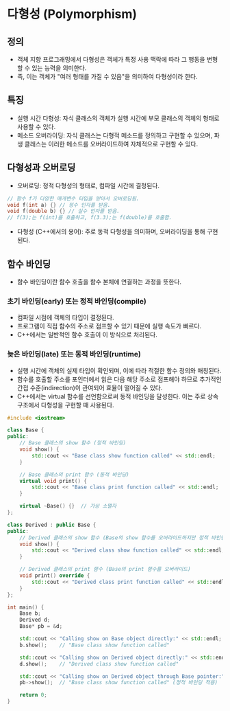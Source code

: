 # 다형성 (Polymorphism)

## 정의
- 객체 지향 프로그래밍에서 다형성은 객체가 특정 사용 맥락에 따라 그 행동을 변형할 수 있는 능력을 의미한다.
- 즉, 이는 객체가 "여러 형태를 가질 수 있음"을 의미하여 다형성이라 한다. 

## 특징
- 실행 시간 다형성: 자식 클래스의 객체가 실행 시간에 부모 클래스의 객체의 형태로 사용할 수 있다.
- 메소드 오버라이딩: 자식 클래스는 다형적 메소드를 정의하고 구현할 수 있으며, 파생 클래스는 이러한 메소드를 오버라이드하여 자체적으로 구현할 수 있다.

## 다형성과 오버로딩
- 오버로딩: 정적 다형성의 형태로, 컴파일 시간에 결정된다.
```cpp
// 함수 f가 다양한 매개변수 타입을 받아서 오버로딩됨.
void f(int a) {} // 정수 인자를 받음.
void f(double b) {} // 실수 인자를 받음.
// f(3);는 f(int)를 호출하고, f(3.3);는 f(double)를 호출함.
```
- 다형성 (C++에서의 용어): 주로 동적 다형성을 의미하며, 오버라이딩을 통해 구현된다.

## 함수 바인딩
- 함수 바인딩이란 함수 호출을 함수 본체에 연결하는 과정을 뜻한다.

### 초기 바인딩(early) 또는 정적 바인딩(compile)
- 컴파일 시점에 객체의 타입이 결정된다.
- 프로그램이 직접 함수의 주소로 점프할 수 있기 때문에 실행 속도가 빠르다.
- C++에서는 일반적인 함수 호출이 이 방식으로 처리된다.

### 늦은 바인딩(late) 또는 동적 바인딩(runtime)
- 실행 시간에 객체의 실제 타입이 확인되며, 이에 따라 적절한 함수 정의와 매칭된다.
- 함수를 호출할 주소를 포인터에서 읽은 다음 해당 주소로 점프해야 하므로 추가적인 간접 수준(indirection)이 관여되어 효율이 떨어질 수 있다.
- C++에서는 virtual 함수를 선언함으로써 동적 바인딩을 달성한다. 이는 주로 상속 구조에서 다형성을 구현할 때 사용된다.

```cpp
#include <iostream>

class Base {
public:
    // Base 클래스의 show 함수 (정적 바인딩)
    void show() {
        std::cout << "Base class show function called" << std::endl;
    }

    // Base 클래스의 print 함수 (동적 바인딩)
    virtual void print() {
        std::cout << "Base class print function called" << std::endl;
    }

    virtual ~Base() {}  // 가상 소멸자
};

class Derived : public Base {
public:
    // Derived 클래스의 show 함수 (Base의 show 함수를 오버라이드하지만 정적 바인딩)
    void show() {
        std::cout << "Derived class show function called" << std::endl;
    }

    // Derived 클래스의 print 함수 (Base의 print 함수를 오버라이드)
    void print() override {
        std::cout << "Derived class print function called" << std::endl;
    }
};

int main() {
    Base b;
    Derived d;
    Base* pb = &d;

    std::cout << "Calling show on Base object directly:" << std::endl;
    b.show();    // "Base class show function called"

    std::cout << "Calling show on Derived object directly:" << std::endl;
    d.show();    // "Derived class show function called"

    std::cout << "Calling show on Derived object through Base pointer:" << std::endl;
    pb->show();  // "Base class show function called" (정적 바인딩 적용)

    return 0;
}
```
